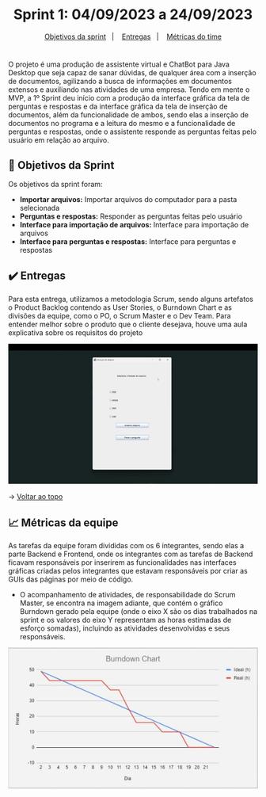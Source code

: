 <span id="topo">

<h1 align="center">Sprint 1: 04/09/2023 a 24/09/2023</h1>

<p align="center">
    <a href="#objetivos">Objetivos da sprint</a> &nbsp |&nbsp &nbsp
    <a href="#entregas">Entregas</a> &nbsp |&nbsp &nbsp
    <a href="#metricas">Métricas do time</a>
</p>

# 
O projeto é uma produção de assistente virtual e ChatBot para Java Desktop que seja capaz de sanar dúvidas, de qualquer área com a inserção de documentos, agilizando a busca de informações em documentos extensos e auxiliando nas atividades de uma empresa. Tendo em mente o MVP, a 1º Sprint deu início com a produção da interface gráfica da tela de perguntas e respostas e da interface gráfica da tela de inserção de documentos, além da funcionalidade de ambos, sendo elas a inserção de documentos no programa e a leitura do mesmo e a funcionalidade de perguntas e respostas, onde o assistente responde as perguntas feitas pelo usuário em relação ao arquivo.

<span id="objetivos">

## 🎯 Objetivos da Sprint

Os objetivos da sprint foram:
- **Importar arquivos:** Importar arquivos do computador para a pasta selecionada
- **Perguntas e respostas:** Responder as perguntas feitas pelo usuário
- **Interface para importação de arquivos:** Interface para importação de arquivos
- **Interface para perguntas e respostas:** Interface para perguntas e respostas

<span id="entregas">

## ✔️ Entregas

Para esta entrega, utilizamos a metodologia Scrum, sendo alguns artefatos o Product Backlog contendo as User Stories, o Burndown Chart e as divisões da equipe, como o PO, o Scrum Master e o Dev Team.
Para entender melhor sobre o produto que o cliente desejava, houve uma aula explicativa sobre os requisitos do projeto

<div align="center">
    
![Gif Sprint 1](./sprint1.gif)
</div>

→ [Voltar ao topo](#topo)

<span id="metricas">

## 📈 Métricas da equipe
As tarefas da equipe foram divididas com os 6 integrantes, sendo elas a parte Backend e Frontend, onde os integrantes com as tarefas de Backend ficavam responsáveis por inserirem as funcionalidades nas interfaces gráficas criadas pelos integrantes que estavam responsáveis por criar as GUIs das páginas por meio de código.
- O acompanhamento de atividades, de responsabilidade do Scrum Master, se encontra na imagem adiante, que contém o gráfico Burndown gerado pela equipe (onde o eixo X são os dias trabalhados na sprint e os valores do eixo Y representam as horas estimadas de esforço somadas), incluindo as atividades desenvolvidas e seus responsáveis.

<div align="center">

![Burndown](./burndown.jpeg)
</div>
  

